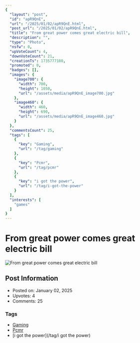 ```yaml
---
{
  "layout": "post",
  "id": "apR9QnE",
  "url": "/2025/01/02/apR9QnE.html",
  "post_url": "/2025/01/02/apR9QnE.html",
  "title": "From great power comes great electric bill",
  "description": "",
  "type": "Photo",
  "nsfw": 0,
  "upVoteCount": 4,
  "downVoteCount": 21,
  "creationTs": 1735777180,
  "promoted": 0,
  "badges": [],
  "images": {
    "image700": {
      "width": 700,
      "height": 1050,
      "url": "/assets/media/apR9QnE_image700.jpg"
    },
    "image460": {
      "width": 460,
      "height": 690,
      "url": "/assets/media/apR9QnE_image460.jpg"
    }
  },
  "commentsCount": 25,
  "tags": [
    {
      "key": "Gaming",
      "url": "/tag/gaming"
    },
    {
      "key": "Pcmr",
      "url": "/tag/pcmr"
    },
    {
      "key": "i got the power",
      "url": "/tag/i-got-the-power"
    }
  ],
  "interests": [
    "games"
  ]
}
---
```


# From great power comes great electric bill

![From great power comes great electric bill](/assets/media/apR9QnE_image700.jpg)

## Post Information

- Posted on: January 02, 2025
- Upvotes: 4
- Comments: 25

### Tags

- [Gaming](/tag/Gaming)
- [Pcmr](/tag/Pcmr)
- [i got the power](/tag/i got the power)
